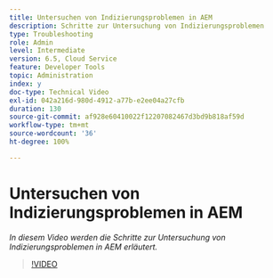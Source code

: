 ```yaml
---
title: Untersuchen von Indizierungsproblemen in AEM
description: Schritte zur Untersuchung von Indizierungsproblemen
type: Troubleshooting
role: Admin
level: Intermediate
version: 6.5, Cloud Service
feature: Developer Tools
topic: Administration
index: y
doc-type: Technical Video
exl-id: 042a216d-980d-4912-a77b-e2ee04a27cfb
duration: 130
source-git-commit: af928e60410022f12207082467d3bd9b818af59d
workflow-type: tm+mt
source-wordcount: '36'
ht-degree: 100%

---
```


# Untersuchen von Indizierungsproblemen in AEM

*In diesem Video werden die Schritte zur Untersuchung von Indizierungsproblemen in AEM erläutert.*

>[!VIDEO](https://video.tv.adobe.com/v/335465?quality=12&learn=on)
